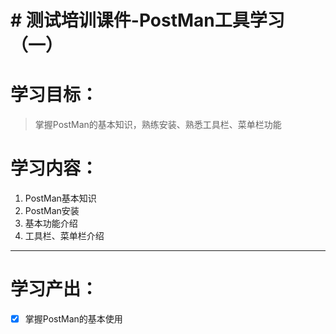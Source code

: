 ﻿# # 测试培训课件-PostMan工具学习（一）

# 学习目标：

> 掌握PostMan的基本知识，熟练安装、熟悉工具栏、菜单栏功能

# 学习内容：
1. PostMan基本知识
2. PostMan安装
3. 基本功能介绍
4. 工具栏、菜单栏介绍


---


# 学习产出：

 - [x] 掌握PostMan的基本使用

